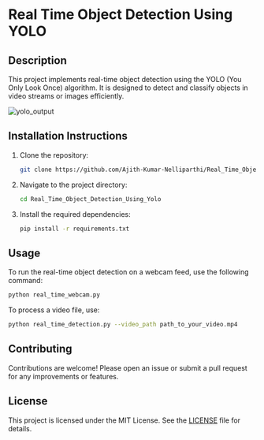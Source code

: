 # Real Time Object Detection Using YOLO

## Description
This project implements real-time object detection using the YOLO (You Only Look Once) algorithm. It is designed to detect and classify objects in video streams or images efficiently.

![yolo_output](https://github.com/user-attachments/assets/e92534aa-6f15-4bb8-98b6-d747beb3eb28)


## Installation Instructions
1. Clone the repository:
   ```bash
   git clone https://github.com/Ajith-Kumar-Nelliparthi/Real_Time_Object_Detection_Using_Yolo.git
   ```
2. Navigate to the project directory:
   ```bash
   cd Real_Time_Object_Detection_Using_Yolo
   ```
3. Install the required dependencies:
   ```bash
   pip install -r requirements.txt
   ```

## Usage
To run the real-time object detection on a webcam feed, use the following command:
```bash
python real_time_webcam.py
```
To process a video file, use:
```bash
python real_time_detection.py --video_path path_to_your_video.mp4
```

## Contributing
Contributions are welcome! Please open an issue or submit a pull request for any improvements or features.

## License
This project is licensed under the MIT License. See the [LICENSE](LICENSE) file for details.
